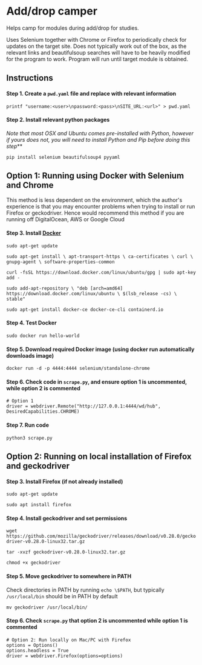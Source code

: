 # Add/drop camper

Helps camp for modules during add/drop for studies. 

Uses Selenium together with Chrome or Firefox to periodically check for updates on the target site. 
Does not typically work out of the box, as the relevant links and beautifulsoup searches will have to be heavily modified for the program to work.
Program will run until target module is obtained.

## Instructions

#### Step 1. Create a `pwd.yaml` file and replace with relevant information

`printf "username:<user>\npassword:<pass>\nSITE_URL:<url>" > pwd.yaml`

#### Step 2. Install relevant python packages

*Note that most OSX and Ubuntu comes pre-installed with Python, 
however if yours does not, you will need to install Python and Pip before doing this step***

`pip install selenium beautifulsoup4 pyyaml`

## Option 1: Running using Docker with Selenium and Chrome

This method is less dependent on the environment, which the author's experience is that you may encounter problems when trying to install or run Firefox or geckodriver. Hence would recommend this method if you are running off DigitalOcean, AWS or Google Cloud

#### Step 3. Install [Docker](https://docs.docker.com/engine/install/ubuntu/)

`sudo apt-get update`

`sudo apt-get install \
    apt-transport-https \
    ca-certificates \
    curl \
    gnupg-agent \
    software-properties-common`

`curl -fsSL https://download.docker.com/linux/ubuntu/gpg | sudo apt-key add -`

`sudo add-apt-repository \
   "deb [arch=amd64] https://download.docker.com/linux/ubuntu \
   $(lsb_release -cs) \
   stable"`
   
`sudo apt-get install docker-ce docker-ce-cli containerd.io`

#### Step 4. Test Docker

`sudo docker run hello-world`

#### Step 5. Download required Docker image (using docker run automatically downloads image)

`docker run -d -p 4444:4444 selenium/standalone-chrome`

#### Step 6. Check code in `scrape.py`, and ensure option 1 is uncommented, while option 2 is commented

```python:
# Option 1
driver = webdriver.Remote("http://127.0.0.1:4444/wd/hub", DesiredCapabilities.CHROME)
```

#### Step 7. Run code

`python3 scrape.py`

## Option 2: Running on local installation of Firefox and geckodriver

#### Step 3. Install Firefox (if not already installed)

`sudo apt-get update`

`sudo apt install firefox`

#### Step 4. Install geckodriver and set permissions

`wget https://github.com/mozilla/geckodriver/releases/download/v0.28.0/geckodriver-v0.28.0-linux32.tar.gz`

`tar -xvzf geckodriver-v0.28.0-linux32.tar.gz`

`chmod +x geckodriver`

#### Step 5. Move geckodriver to somewhere in PATH

Check directories in PATH by running `echo \$PATH`, but typically `/usr/local/bin` should be in PATH by default

`mv geckodriver /usr/local/bin/`

#### Step 6. Check `scrape.py` that option 2 is uncommented while option 1 is commented

```python:
# Option 2: Run locally on Mac/PC with Firefox 
options = Options()
options.headless = True   
driver = webdriver.Firefox(options=options)
```

